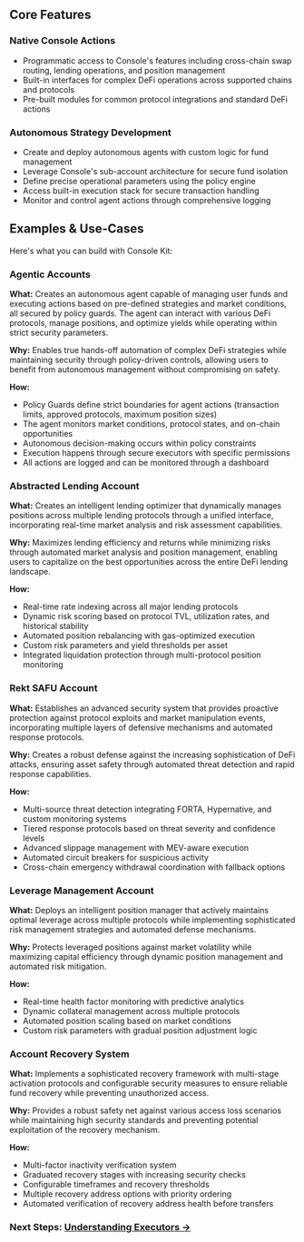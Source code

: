 ## Core Features

### Native Console Actions

- Programmatic access to Console's features including cross-chain swap routing, lending operations, and position management
- Built-in interfaces for complex DeFi operations across supported chains and protocols
- Pre-built modules for common protocol integrations and standard DeFi actions

### Autonomous Strategy Development

- Create and deploy autonomous agents with custom logic for fund management
- Leverage Console's sub-account architecture for secure fund isolation
- Define precise operational parameters using the policy engine
- Access built-in execution stack for secure transaction handling
- Monitor and control agent actions through comprehensive logging

## Examples & Use-Cases

Here's what you can build with Console Kit:

### Agentic Accounts

**What:** Creates an autonomous agent capable of managing user funds and executing actions based on pre-defined strategies and market conditions, all secured by policy guards. The agent can interact with various DeFi protocols, manage positions, and optimize yields while operating within strict security parameters.

**Why:** Enables true hands-off automation of complex DeFi strategies while maintaining security through policy-driven controls, allowing users to benefit from autonomous management without compromising on safety.

**How:**

- Policy Guards define strict boundaries for agent actions (transaction limits, approved protocols, maximum position sizes)
- The agent monitors market conditions, protocol states, and on-chain opportunities
- Autonomous decision-making occurs within policy constraints
- Execution happens through secure executors with specific permissions
- All actions are logged and can be monitored through a dashboard

### Abstracted Lending Account

**What:** Creates an intelligent lending optimizer that dynamically manages positions across multiple lending protocols through a unified interface, incorporating real-time market analysis and risk assessment capabilities.

**Why:** Maximizes lending efficiency and returns while minimizing risks through automated market analysis and position management, enabling users to capitalize on the best opportunities across the entire DeFi lending landscape.

**How:**

- Real-time rate indexing across all major lending protocols
- Dynamic risk scoring based on protocol TVL, utilization rates, and historical stability
- Automated position rebalancing with gas-optimized execution
- Custom risk parameters and yield thresholds per asset
- Integrated liquidation protection through multi-protocol position monitoring

### Rekt SAFU Account

**What:** Establishes an advanced security system that provides proactive protection against protocol exploits and market manipulation events, incorporating multiple layers of defensive mechanisms and automated response protocols.

**Why:** Creates a robust defense against the increasing sophistication of DeFi attacks, ensuring asset safety through automated threat detection and rapid response capabilities.

**How:**

- Multi-source threat detection integrating FORTA, Hypernative, and custom monitoring systems
- Tiered response protocols based on threat severity and confidence levels
- Advanced slippage management with MEV-aware execution
- Automated circuit breakers for suspicious activity
- Cross-chain emergency withdrawal coordination with fallback options

### Leverage Management Account

**What:** Deploys an intelligent position manager that actively maintains optimal leverage across multiple protocols while implementing sophisticated risk management strategies and automated defense mechanisms.

**Why:** Protects leveraged positions against market volatility while maximizing capital efficiency through dynamic position management and automated risk mitigation.

**How:**

- Real-time health factor monitoring with predictive analytics
- Dynamic collateral management across multiple protocols
- Automated position scaling based on market conditions
- Custom risk parameters with gradual position adjustment logic

### Account Recovery System

**What:** Implements a sophisticated recovery framework with multi-stage activation protocols and configurable security measures to ensure reliable fund recovery while preventing unauthorized access.

**Why:** Provides a robust safety net against various access loss scenarios while maintaining high security standards and preventing potential exploitation of the recovery mechanism.

**How:**

- Multi-factor inactivity verification system
- Graduated recovery stages with increasing security checks
- Configurable timeframes and recovery thresholds
- Multiple recovery address options with priority ordering
- Automated verification of recovery address health before transfers

### Next Steps: [Understanding Executors →](./executor.md)
